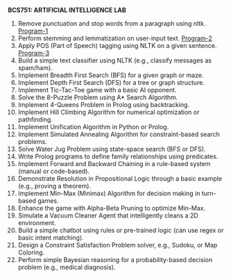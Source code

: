 **BCS751: ARTIFICIAL INTELLIGENCE LAB**
1. Remove punctuation and stop words from a paragraph using nltk. [Program-1](https://github.com/SaketJNU/AI-with-Python-and-Prolog/blob/main/Python/Program1.py) 
2. Perform stemming and lemmatization on user-input text. [Program-2](https://github.com/SaketJNU/AI-with-Python-and-Prolog/blob/main/Python/Program2.py) 
3. Apply POS (Part of Speech) tagging using NLTK on a given sentence. [Program-3](https://github.com/SaketJNU/AI-with-Python-and-Prolog/blob/main/Python/Program1.py)
4. Build a simple text classifier using NLTK (e.g., classify messages as spam/ham). 
5. Implement Breadth First Search (BFS) for a given graph or maze. 
6. Implement Depth First Search (DFS) for a tree or graph structure. 
7. Implement Tic-Tac-Toe game with a basic AI opponent. 
8. Solve the 8-Puzzle Problem using A* Search Algorithm.
9. Implement 4-Queens Problem in Prolog using backtracking.
10. Implement Hill Climbing Algorithm for numerical optimization or pathfinding. 
11. Implement Unification Algorithm in Python or Prolog. 
12. Implement Simulated Annealing Algorithm for constraint-based search problems. 
13. Solve Water Jug Problem using state-space search (BFS or DFS). 
14. Write Prolog programs to define family relationships using predicates. 
15.  Implement Forward and Backward Chaining in a rule-based system (manual or code-based). 
16. Demonstrate Resolution in Propositional Logic through a basic example (e.g., proving a theorem). 
17. Implement Min-Max (Minimax) Algorithm for decision making in turn-based games. 
18. Enhance the game with Alpha-Beta Pruning to optimize Min-Max. 
19. Simulate a Vacuum Cleaner Agent that intelligently cleans a 2D environment. 
20. Build a simple chatbot using rules or pre-trained logic (can use regex or basic intent matching). 
21. Design a Constraint Satisfaction Problem solver, e.g., Sudoku, or Map Coloring. 
22. Perform simple Bayesian reasoning for a probability-based decision problem (e.g., medical diagnosis).
